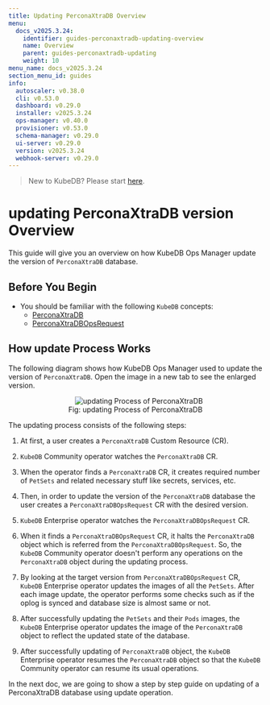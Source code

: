 ```yaml
---
title: Updating PerconaXtraDB Overview
menu:
  docs_v2025.3.24:
    identifier: guides-perconaxtradb-updating-overview
    name: Overview
    parent: guides-perconaxtradb-updating
    weight: 10
menu_name: docs_v2025.3.24
section_menu_id: guides
info:
  autoscaler: v0.38.0
  cli: v0.53.0
  dashboard: v0.29.0
  installer: v2025.3.24
  ops-manager: v0.40.0
  provisioner: v0.53.0
  schema-manager: v0.29.0
  ui-server: v0.29.0
  version: v2025.3.24
  webhook-server: v0.29.0
---
```


> New to KubeDB? Please start [here](/docs/v2025.3.24/README).

# updating PerconaXtraDB version Overview

This guide will give you an overview on how KubeDB Ops Manager update the version of `PerconaXtraDB` database.

## Before You Begin

- You should be familiar with the following `KubeDB` concepts:
  - [PerconaXtraDB](/docs/v2025.3.24/guides/percona-xtradb/concepts/perconaxtradb)
  - [PerconaXtraDBOpsRequest](/docs/v2025.3.24/guides/percona-xtradb/concepts/opsrequest)

## How update Process Works

The following diagram shows how KubeDB Ops Manager used to update the version of `PerconaXtraDB`. Open the image in a new tab to see the enlarged version.

<figure align="center">
  <img alt="updating Process of PerconaXtraDB" src="/docs/v2025.3.24/guides/percona-xtradb/update-version/overview/images/pxops-update.jpeg">
<figcaption align="center">Fig: updating Process of PerconaXtraDB</figcaption>
</figure>

The updating process consists of the following steps:

1. At first, a user creates a `PerconaXtraDB` Custom Resource (CR).

2. `KubeDB` Community operator watches the `PerconaXtraDB` CR.

3. When the operator finds a `PerconaXtraDB` CR, it creates required number of `PetSets` and related necessary stuff like secrets, services, etc.

4. Then, in order to update the version of the `PerconaXtraDB` database the user creates a `PerconaXtraDBOpsRequest` CR with the desired version.

5. `KubeDB` Enterprise operator watches the `PerconaXtraDBOpsRequest` CR.

6. When it finds a `PerconaXtraDBOpsRequest` CR, it halts the `PerconaXtraDB` object which is referred from the `PerconaXtraDBOpsRequest`. So, the `KubeDB` Community operator doesn't perform any operations on the `PerconaXtraDB` object during the updating process.  

7. By looking at the target version from `PerconaXtraDBOpsRequest` CR, `KubeDB` Enterprise operator updates the images of all the `PetSets`. After each image update, the operator performs some checks such as if the oplog is synced and database size is almost same or not.

8. After successfully updating the `PetSets` and their `Pods` images, the `KubeDB` Enterprise operator updates the image of the `PerconaXtraDB` object to reflect the updated state of the database.

9. After successfully updating of `PerconaXtraDB` object, the `KubeDB` Enterprise operator resumes the `PerconaXtraDB` object so that the `KubeDB` Community operator can resume its usual operations.

In the next doc, we are going to show a step by step guide on updating of a PerconaXtraDB database using update operation.